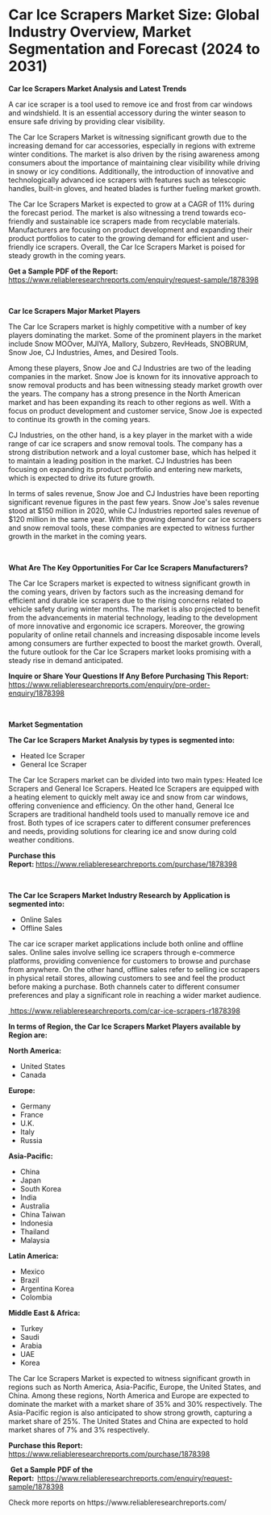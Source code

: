 <p><h1>Car Ice Scrapers Market Size: Global Industry Overview, Market Segmentation and Forecast (2024 to 2031)</h1></p><p><strong>Car Ice Scrapers Market Analysis and Latest Trends</strong></p>
<p><p>A car ice scraper is a tool used to remove ice and frost from car windows and windshield. It is an essential accessory during the winter season to ensure safe driving by providing clear visibility.</p><p>The Car Ice Scrapers Market is witnessing significant growth due to the increasing demand for car accessories, especially in regions with extreme winter conditions. The market is also driven by the rising awareness among consumers about the importance of maintaining clear visibility while driving in snowy or icy conditions. Additionally, the introduction of innovative and technologically advanced ice scrapers with features such as telescopic handles, built-in gloves, and heated blades is further fueling market growth.</p><p>The Car Ice Scrapers Market is expected to grow at a CAGR of 11% during the forecast period. The market is also witnessing a trend towards eco-friendly and sustainable ice scrapers made from recyclable materials. Manufacturers are focusing on product development and expanding their product portfolios to cater to the growing demand for efficient and user-friendly ice scrapers. Overall, the Car Ice Scrapers Market is poised for steady growth in the coming years.</p></p>
<p><strong>Get a Sample PDF of the Report:&nbsp;</strong> <a href="https://www.reliableresearchreports.com/enquiry/request-sample/1878398">https://www.reliableresearchreports.com/enquiry/request-sample/1878398</a></p>
<p>&nbsp;</p>
<p><strong>Car Ice Scrapers Major Market Players</strong></p>
<p><p>The Car Ice Scrapers market is highly competitive with a number of key players dominating the market. Some of the prominent players in the market include Snow MOOver, MJIYA, Mallory, Subzero, RevHeads, SNOBRUM, Snow Joe, CJ Industries, Ames, and Desired Tools.</p><p>Among these players, Snow Joe and CJ Industries are two of the leading companies in the market. Snow Joe is known for its innovative approach to snow removal products and has been witnessing steady market growth over the years. The company has a strong presence in the North American market and has been expanding its reach to other regions as well. With a focus on product development and customer service, Snow Joe is expected to continue its growth in the coming years.</p><p>CJ Industries, on the other hand, is a key player in the market with a wide range of car ice scrapers and snow removal tools. The company has a strong distribution network and a loyal customer base, which has helped it to maintain a leading position in the market. CJ Industries has been focusing on expanding its product portfolio and entering new markets, which is expected to drive its future growth.</p><p>In terms of sales revenue, Snow Joe and CJ Industries have been reporting significant revenue figures in the past few years. Snow Joe's sales revenue stood at $150 million in 2020, while CJ Industries reported sales revenue of $120 million in the same year. With the growing demand for car ice scrapers and snow removal tools, these companies are expected to witness further growth in the market in the coming years.</p></p>
<p>&nbsp;</p>
<p><strong>What Are The Key Opportunities For Car Ice Scrapers Manufacturers?</strong></p>
<p><p>The Car Ice Scrapers market is expected to witness significant growth in the coming years, driven by factors such as the increasing demand for efficient and durable ice scrapers due to the rising concerns related to vehicle safety during winter months. The market is also projected to benefit from the advancements in material technology, leading to the development of more innovative and ergonomic ice scrapers. Moreover, the growing popularity of online retail channels and increasing disposable income levels among consumers are further expected to boost the market growth. Overall, the future outlook for the Car Ice Scrapers market looks promising with a steady rise in demand anticipated.</p></p>
<p><strong>Inquire or Share Your Questions If Any Before Purchasing This Report:</strong> <a href="https://www.reliableresearchreports.com/enquiry/pre-order-enquiry/1878398">https://www.reliableresearchreports.com/enquiry/pre-order-enquiry/1878398</a></p>
<p>&nbsp;</p>
<p><strong>Market Segmentation</strong></p>
<p><strong>The Car Ice Scrapers Market Analysis by types is segmented into:</strong></p>
<p><ul><li>Heated Ice Scraper</li><li>General Ice Scraper</li></ul></p>
<p><p>The Car Ice Scrapers market can be divided into two main types: Heated Ice Scrapers and General Ice Scrapers. Heated Ice Scrapers are equipped with a heating element to quickly melt away ice and snow from car windows, offering convenience and efficiency. On the other hand, General Ice Scrapers are traditional handheld tools used to manually remove ice and frost. Both types of ice scrapers cater to different consumer preferences and needs, providing solutions for clearing ice and snow during cold weather conditions.</p></p>
<p><strong>Purchase this Report:&nbsp;</strong><a href="https://www.reliableresearchreports.com/purchase/1878398">https://www.reliableresearchreports.com/purchase/1878398</a></p>
<p>&nbsp;</p>
<p><strong>The Car Ice Scrapers Market Industry Research by Application is segmented into:</strong></p>
<p><ul><li>Online Sales</li><li>Offline Sales</li></ul></p>
<p><p>The car ice scraper market applications include both online and offline sales. Online sales involve selling ice scrapers through e-commerce platforms, providing convenience for customers to browse and purchase from anywhere. On the other hand, offline sales refer to selling ice scrapers in physical retail stores, allowing customers to see and feel the product before making a purchase. Both channels cater to different consumer preferences and play a significant role in reaching a wider market audience.</p></p>
<p><a href="https://www.reliableresearchreports.com/car-ice-scrapers-r1878398">&nbsp;https://www.reliableresearchreports.com/car-ice-scrapers-r1878398</a></p>
<p><strong>In terms of Region, the Car Ice Scrapers Market Players available by Region are:</strong></p>
<p>
    <p> <strong> North America: </strong>
        <ul>
            <li>United States</li>
            <li>Canada</li>
        </ul>
        </p> 
    <p> <strong> Europe: </strong>
        <ul>
            <li>Germany</li>
            <li>France</li>
            <li>U.K.</li>
            <li>Italy</li>
            <li>Russia</li>
        </ul>
        </p> 
    <p> <strong> Asia-Pacific: </strong>
        <ul>
            <li>China</li>
            <li>Japan</li>
            <li>South Korea</li>
            <li>India</li>
            <li>Australia</li>
            <li>China Taiwan</li>
            <li>Indonesia</li>
            <li>Thailand</li>
            <li>Malaysia</li>
        </ul>
        </p> 
    <p> <strong> Latin America: </strong>
        <ul>
            <li>Mexico</li>
            <li>Brazil</li>
            <li>Argentina Korea</li>
            <li>Colombia</li>
        </ul>
        </p> 
    <p> <strong> Middle East & Africa: </strong>
        <ul>
            <li>Turkey</li>
            <li>Saudi</li>
            <li>Arabia</li>
            <li>UAE</li>
            <li>Korea</li>
        </ul>
    </p>
    </p>
<p><p>The Car Ice Scrapers Market is expected to witness significant growth in regions such as North America, Asia-Pacific, Europe, the United States, and China. Among these regions, North America and Europe are expected to dominate the market with a market share of 35% and 30% respectively. The Asia-Pacific region is also anticipated to show strong growth, capturing a market share of 25%. The United States and China are expected to hold market shares of 7% and 3% respectively.</p></p>
<p><strong>Purchase this Report: </strong><a href="https://www.reliableresearchreports.com/purchase/1878398">https://www.reliableresearchreports.com/purchase/1878398</a></p>
<p>&nbsp;<strong>Get a Sample PDF of the Report:&nbsp;&nbsp;</strong><a href="https://www.reliableresearchreports.com/enquiry/request-sample/1878398">https://www.reliableresearchreports.com/enquiry/request-sample/1878398</a></p>
<p><strong></strong></p>
<p>Check more reports on https://www.reliableresearchreports.com/</p>